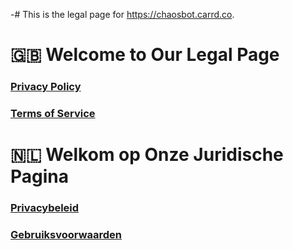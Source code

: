 -# This is the legal page for https://chaosbot.carrd.co.

# 🇬🇧 Welcome to Our Legal Page

### [Privacy Policy](privacy-policy.md)
### [Terms of Service](terms-of-service.md)

# 🇳🇱 Welkom op Onze Juridische Pagina

### [Privacybeleid](privacybeleid.md)
### [Gebruiksvoorwaarden](gebruiksvoorwaarden.md)

